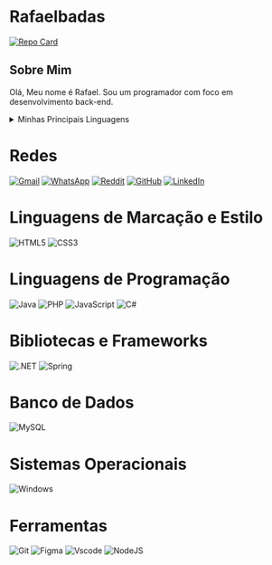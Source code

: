 # Rafaelbadas
[![Repo Card](https://github-readme-stats.vercel.app/api/pin/?username=Rafaelbadas&repo=ProjetoGit&bg_color=000&border_color=30A3DC&show_icons=true&icon_color=30A3DC&title_color=E94D5F&text_color=FFF)](https://github.com/Rafaelbadas/ProjetoGit)
## Sobre Mim
Olá, Meu nome é Rafael. Sou um programador com foco em desenvolvimento back-end.
<details>
<summary>Minhas Principais Linguagens</summary>

| Rank | Linguagens |
|-----:|------------|
|     1| Java       |
|     2| PHP        |
|     3| JavaScript |

</details>

# Redes
[![Gmail](https://img.shields.io/badge/Gmail-333333?style=for-the-badge&logo=gmail&logoColor=red)](mailto:rafacce233@gmail.com)
[![WhatsApp](https://img.shields.io/badge/WhatsApp-25D366?style=for-the-badge&logo=whatsapp&logoColor=white)](https://wa.me/55+(12)+99180-9339)
[![Reddit](https://img.shields.io/badge/Reddit-000?style=for-the-badge&logo=reddit&logoColor=FF4500)](https://www.reddit.com/u/Historical-Jump2529)
[![GitHub](https://img.shields.io/badge/GitHub-100000?style=for-the-badge&logo=github&logoColor=white)](https://github.com/Rafaelbadas)
[![LinkedIn](https://img.shields.io/badge/LinkedIn-0077B5?style=for-the-badge&logo=linkedin&logoColor=white)](https://www.linkedin.com/in/rafael-augusto-122707248/)
# Linguagens de Marcação e Estilo
![HTML5](https://img.shields.io/badge/HTML5-E34F26?style=for-the-badge&logo=html5&logoColor=white)
![CSS3](https://img.shields.io/badge/CSS3-1572B6?style=for-the-badge&logo=css3&logoColor=white)
# Linguagens de Programação
![Java](https://img.shields.io/badge/java-%23ED8B00.svg?style=for-the-badge&logo=openjdk&logoColor=white)
![PHP](https://img.shields.io/badge/PHP-777BB4?style=for-the-badge&logo=php&logoColor=white)
![JavaScript](https://img.shields.io/badge/JavaScript-F7DF1E?style=for-the-badge&logo=javascript&logoColor=black)
![C#](https://img.shields.io/badge/C%23-239120?style=for-the-badge&logo=c-sharp&logoColor=white) 
# Bibliotecas e Frameworks
![.NET](https://img.shields.io/badge/.NET-5C2D91?style=for-the-badge&logo=.net&logoColor=white)
![Spring](https://img.shields.io/badge/spring-%236DB33F.svg?style=for-the-badge&logo=spring&logoColor=white)
# Banco de Dados
![MySQL](https://img.shields.io/badge/MySQL-00000F?style=for-the-badge&logo=mysql&logoColor=white)
# Sistemas Operacionais
![Windows](https://img.shields.io/badge/Windows-000?style=for-the-badge&logo=windows&logoColor=2CA5E0)
# Ferramentas
![Git](https://img.shields.io/badge/GIT-E44C30?style=for-the-badge&logo=git&logoColor=white)
![Figma](https://img.shields.io/badge/Figma-696969?style=for-the-badge&logo=figma&logoColor=figma)
![Vscode](https://img.shields.io/badge/Vscode-007ACC?style=for-the-badge&logo=visual-studio-code&logoColor=white)
![NodeJS](https://img.shields.io/badge/node.js-6DA55F?style=for-the-badge&logo=node.js&logoColor=white)